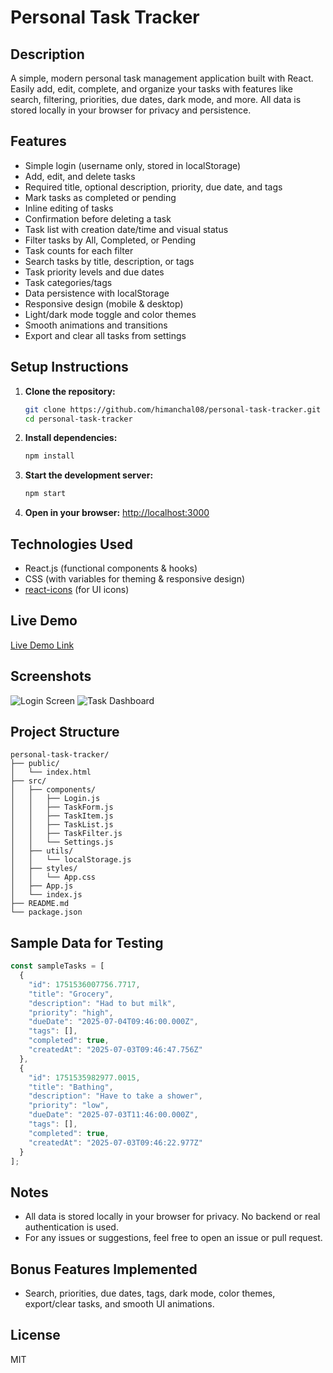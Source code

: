 # Personal Task Tracker

## Description

A simple, modern personal task management application built with React. Easily add, edit, complete, and organize your tasks with features like search, filtering, priorities, due dates, dark mode, and more. All data is stored locally in your browser for privacy and persistence.

## Features

- Simple login (username only, stored in localStorage)
- Add, edit, and delete tasks
- Required title, optional description, priority, due date, and tags
- Mark tasks as completed or pending
- Inline editing of tasks
- Confirmation before deleting a task
- Task list with creation date/time and visual status
- Filter tasks by All, Completed, or Pending
- Task counts for each filter
- Search tasks by title, description, or tags
- Task priority levels and due dates
- Task categories/tags
- Data persistence with localStorage
- Responsive design (mobile & desktop)
- Light/dark mode toggle and color themes
- Smooth animations and transitions
- Export and clear all tasks from settings

## Setup Instructions

1. **Clone the repository:**
   ```bash
   git clone https://github.com/himanchal08/personal-task-tracker.git
   cd personal-task-tracker
   ```
2. **Install dependencies:**
   ```bash
   npm install
   ```
3. **Start the development server:**
   ```bash
   npm start
   ```
4. **Open in your browser:**
   [http://localhost:3000](http://localhost:3000)

## Technologies Used

- React.js (functional components & hooks)
- CSS (with variables for theming & responsive design)
- [react-icons](https://react-icons.github.io/react-icons/) (for UI icons)

## Live Demo

[Live Demo Link](https://personal-task-tracker-azure.vercel.app/) 
## Screenshots


![Login Screen](https://github.com/user-attachments/assets/b1642c4b-2919-43c7-9b1f-ed8cff8e9e2c)
![Task Dashboard](https://github.com/user-attachments/assets/3e544e97-8b18-4067-8186-95c6a5a89e2e)


## Project Structure

```
personal-task-tracker/
├── public/
│   └── index.html
├── src/
│   ├── components/
│   │   ├── Login.js
│   │   ├── TaskForm.js
│   │   ├── TaskItem.js
│   │   ├── TaskList.js
│   │   ├── TaskFilter.js
│   │   └── Settings.js
│   ├── utils/
│   │   └── localStorage.js
│   ├── styles/
│   │   └── App.css
│   ├── App.js
│   └── index.js
├── README.md
└── package.json
```

## Sample Data for Testing

```js
const sampleTasks = [
  {
    "id": 1751536007756.7717,
    "title": "Grocery",
    "description": "Had to but milk",
    "priority": "high",
    "dueDate": "2025-07-04T09:46:00.000Z",
    "tags": [],
    "completed": true,
    "createdAt": "2025-07-03T09:46:47.756Z"
  },
  {
    "id": 1751535982977.0015,
    "title": "Bathing",
    "description": "Have to take a shower",
    "priority": "low",
    "dueDate": "2025-07-03T11:46:00.000Z",
    "tags": [],
    "completed": true,
    "createdAt": "2025-07-03T09:46:22.977Z"
  }
];
```

## Notes

- All data is stored locally in your browser for privacy. No backend or real authentication is used.
- For any issues or suggestions, feel free to open an issue or pull request.

## Bonus Features Implemented

- Search, priorities, due dates, tags, dark mode, color themes, export/clear tasks, and smooth UI animations.

## License

MIT